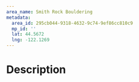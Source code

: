 ```yaml
---
area_name: Smith Rock Bouldering
metadata:
  area_id: 295cb044-9318-4632-9c74-9ef86cc810c9
  mp_id: ''
  lat: 44.5672
  lng: -122.1269
---
```

# Description
